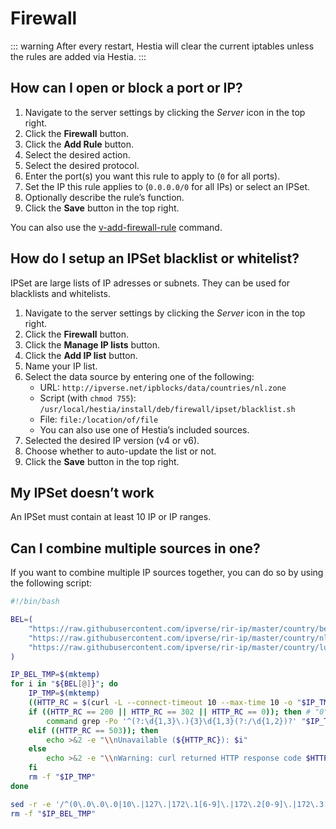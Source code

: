 # Firewall

::: warning
After every restart, Hestia will clear the current iptables unless the rules are added via Hestia.
:::

## How can I open or block a port or IP?

1. Navigate to the server settings by clicking the <i class="fas fa-fw fa-cog"><span class="visually-hidden">Server</span></i> icon in the top right.
2. Click the **<i class="fas fa-fw fa-shield-alt"></i> Firewall** button.
3. Click the **<i class="fas fa-fw fa-plus-circle"></i> Add Rule** button.
4. Select the desired action.
5. Select the desired protocol.
6. Enter the port(s) you want this rule to apply to (`0` for all ports).
7. Set the IP this rule applies to (`0.0.0.0/0` for all IPs) or select an IPSet.
8. Optionally describe the rule’s function.
9. Click the **<i class="fas fa-fw fa-save"></i> Save** button in the top right.

You can also use the [v-add-firewall-rule](../reference/cli.md#v-add-firewall-rule) command.

## How do I setup an IPSet blacklist or whitelist?

IPSet are large lists of IP adresses or subnets. They can be used for blacklists and whitelists.

1. Navigate to the server settings by clicking the <i class="fas fa-fw fa-cog"><span class="visually-hidden">Server</span></i> icon in the top right.
2. Click the **<i class="fas fa-fw fa-shield-alt"></i> Firewall** button.
3. Click the **<i class="fas fa-fw fa-list"></i> Manage IP lists** button.
4. Click the **<i class="fas fa-fw fa-plus-circle"></i> Add IP list** button.
5. Name your IP list.
6. Select the data source by entering one of the following:
   - URL: `http://ipverse.net/ipblocks/data/countries/nl.zone`
   - Script (with `chmod 755`): `/usr/local/hestia/install/deb/firewall/ipset/blacklist.sh`
   - File: `file:/location/of/file`
   - You can also use one of Hestia’s included sources.
7. Selected the desired IP version (v4 or v6).
8. Choose whether to auto-update the list or not.
9. Click the **<i class="fas fa-fw fa-save"></i> Save** button in the top right.

## My IPSet doesn’t work

An IPSet must contain at least 10 IP or IP ranges.

## Can I combine multiple sources in one?

If you want to combine multiple IP sources together, you can do so by using the following script:

```bash
#!/bin/bash

BEL=(
	"https://raw.githubusercontent.com/ipverse/rir-ip/master/country/be/ipv4-aggregated.txt"
	"https://raw.githubusercontent.com/ipverse/rir-ip/master/country/nl/ipv4-aggregated.txt"
	"https://raw.githubusercontent.com/ipverse/rir-ip/master/country/lu/ipv4-aggregated.txt"
)

IP_BEL_TMP=$(mktemp)
for i in "${BEL[@]}"; do
	IP_TMP=$(mktemp)
	((HTTP_RC = $(curl -L --connect-timeout 10 --max-time 10 -o "$IP_TMP" -s -w "%{http_code}" "$i")))
	if ((HTTP_RC == 200 || HTTP_RC == 302 || HTTP_RC == 0)); then # "0" because file:/// returns 000
		command grep -Po '^(?:\d{1,3}\.){3}\d{1,3}(?:/\d{1,2})?' "$IP_TMP" | sed -r 's/^0*([0-9]+)\.0*([0-9]+)\.0*([0-9]+)\.0*([0-9]+)$/\1.\2.\3.\4/' >> "$IP_BEL_TMP"
	elif ((HTTP_RC == 503)); then
		echo >&2 -e "\\nUnavailable (${HTTP_RC}): $i"
	else
		echo >&2 -e "\\nWarning: curl returned HTTP response code $HTTP_RC for URL $i"
	fi
	rm -f "$IP_TMP"
done

sed -r -e '/^(0\.0\.0\.0|10\.|127\.|172\.1[6-9]\.|172\.2[0-9]\.|172\.3[0-1]\.|192\.168\.|22[4-9]\.|23[0-9]\.)/d' "$IP_BEL_TMP" | sort -n | sort -mu
rm -f "$IP_BEL_TMP"
```
